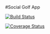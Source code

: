 #Social Golf App


[![Build Status](https://travis-ci.org/nickcluc/golf.svg?branch=master)](https://travis-ci.org/nickcluc/golf)

[![Coverage Status](https://coveralls.io/repos/nickcluc/golf/badge.svg)](https://coveralls.io/r/nickcluc/golf)
